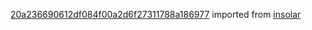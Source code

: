 [20a236690612df084f00a2d6f27311788a186977](https://github.com/insolar/insolar/commit/20a236690612df084f00a2d6f27311788a186977) imported from [insolar](https://github.com/insolar/insolar)
